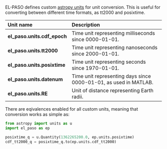 <!--
SPDX-FileCopyrightText: 2025 GFZ Helmholtz Centre for Geosciences
SPDX-FileContributor: Bernhard Haas

SPDX-License-Identifier: Apache 2.0
-->

EL-PASO defines custom [astropy units](https://docs.astropy.org/en/stable/units/index.html) for unit conversion.
This is useful for converting between different time formats, as tt2000 and posixtime.

| Unit name | Description |
| :--- | :--- |
| **el_paso.units.cdf_epoch** | Time unit representing milliseconds since 0000-01-01. |
| **el_paso.units.tt2000** | Time unit representing nanoseconds since 2000-01-01. |
| **el_paso.units.posixtime** | Time unit representing seconds since 1970-01-01. |
| **el_paso.units.datenum** | Time unit representing days since 0000-01-01, as used in MATLAB. |
| **el_paso.units.RE** | Unit of distance representing Earth radii. |

There are eqivalences enabled for all custom units, meaning that conversion works as simple as:

```python
from astropy import units as u
import el_paso as ep

posixtime_q = u.Quantity(1362265200.0, ep.units.posixtime)
cdf_tt2000_q = posixtime_q.to(ep.units.cdf_tt2000)
```